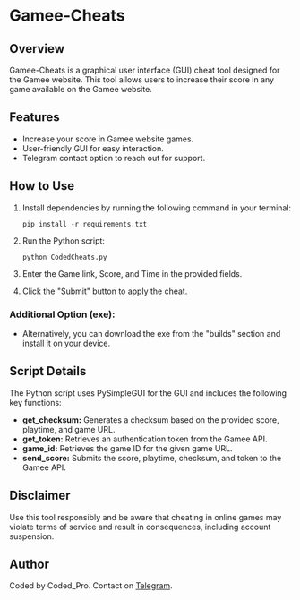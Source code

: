 # Gamee-Cheats

## Overview
Gamee-Cheats is a graphical user interface (GUI) cheat tool designed for the Gamee website. This tool allows users to increase their score in any game available on the Gamee website.

## Features
- Increase your score in Gamee website games.
- User-friendly GUI for easy interaction.
- Telegram contact option to reach out for support.

## How to Use
1. Install dependencies by running the following command in your terminal:

    ```
    pip install -r requirements.txt
    ```
2. Run the Python script:

    ```
    python CodedCheats.py
    ```
3. Enter the Game link, Score, and Time in the provided fields.
4. Click the "Submit" button to apply the cheat.

### Additional Option (exe):
- Alternatively, you can download the exe from the "builds" section and install it on your device.

## Script Details
The Python script uses PySimpleGUI for the GUI and includes the following key functions:
- **get_checksum:** Generates a checksum based on the provided score, playtime, and game URL.
- **get_token:** Retrieves an authentication token from the Gamee API.
- **game_id:** Retrieves the game ID for the given game URL.
- **send_score:** Submits the score, playtime, checksum, and token to the Gamee API.

## Disclaimer
Use this tool responsibly and be aware that cheating in online games may violate terms of service and result in consequences, including account suspension.

## Author
Coded by Coded_Pro. Contact on [Telegram](https://t.me/coded_pro).
